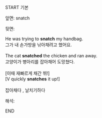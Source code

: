 START
기본

앞면:
snatch


뒷면:
<div>He was trying to <strong>snatch</strong> my handbag. <br></div><div><div><div>그가 내 손가방을 낚아채려고 했어요.</div></div></div><div><br></div><div><div>The cat <b>snatched</b> the chicken and ran away. </div><div>고양이가 병아리를 잡아채어 도망쳤다.</div></div><div><br></div><div><div><div>[이때 재빠르게 채간 뷔!]</div></div><div><div>[V quickly <strong>snatches</strong> it up!]</div></div></div><div><br></div><div>잡아채다 , 날치기하다</div>


해석:

END